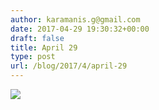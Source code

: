 ```yaml
---
author: karamanis.g@gmail.com
date: 2017-04-29 19:30:32+00:00
draft: false
title: April 29
type: post
url: /blog/2017/4/april-29
---
```


![](https://images.squarespace-cdn.com/content/v1/4f3f61bae4b063b909445965/1493492662843-FQ0VPRGOL91QZRC8NJNL/ke17ZwdGBToddI8pDm48kKwMFAex-CvLWy4CH9W6Kzt7gQa3H78H3Y0txjaiv_0fDoOvxcdMmMKkDsyUqMSsMWxHk725yiiHCCLfrh8O1z4YTzHvnKhyp6Da-NYroOW3ZGjoBKy3azqku80C789l0ooWhOa5cxQSJsU3rXf8luWjIsKQ6oIf404bDr2RtSPxELRDJld-7Ti-Cj-lgLIDhw/FullSizeRender.jpg?format=original)

